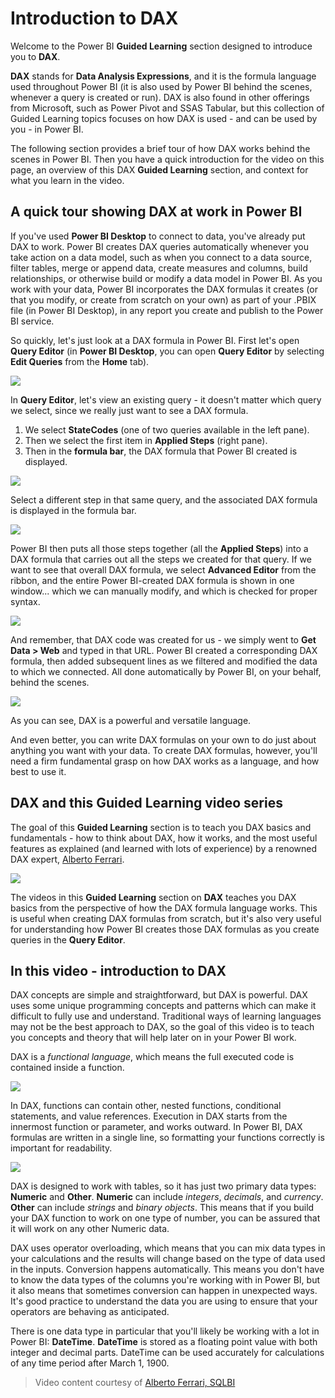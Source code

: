 <properties
   pageTitle="Introduction to DAX"
   description="Learn what DAX is and some of its basic building blocks"
   services="powerbi"
   documentationCenter=""
   authors="davidiseminger"
   manager="mblythe"
   backup=""
   editor=""
   tags=""
   qualityFocus="no"
   qualityDate=""
   featuredVideoId="lRhOJP3bZCo"
   courseDuration="9m"/>

<tags
   ms.service="powerbi"
   ms.devlang="NA"
   ms.topic="article"
   ms.tgt_pltfrm="NA"
   ms.workload="powerbi"
   ms.date="06/09/2016"
   ms.author="davidi"/>

# Introduction to DAX

Welcome to the Power BI **Guided Learning** section designed to introduce you to **DAX**.

**DAX** stands for **Data Analysis Expressions**, and it is the formula language used throughout Power BI (it is also used by Power BI behind the scenes, whenever a query is created or run). DAX is also found in other offerings from Microsoft, such as Power Pivot and SSAS Tabular, but this collection of Guided Learning topics focuses on how DAX is used - and can be used by you - in Power BI.

The following section provides a brief tour of how DAX works behind the scenes in Power BI. Then you have a quick introduction for the video on this page, an overview of this DAX **Guided Learning** section, and context for what you learn in the video.

## A quick tour showing DAX at work in Power BI
If you've used **Power BI Desktop** to connect to data, you've already put DAX to work. Power BI creates DAX queries automatically whenever you take action on a data model, such as when you connect to a data source, filter tables, merge or append data, create measures and columns, build relationships, or otherwise build or modify a data model in Power BI. As you work with your data, Power BI incorporates the DAX formulas it creates (or that you modify, or create from scratch on your own) as part of your .PBIX file (in Power BI Desktop), in any report you create and publish to the Power BI service.

So quickly, let's just look at a DAX formula in Power BI. First let's open **Query Editor** (in **Power BI Desktop**, you can open **Query Editor** by selecting **Edit Queries** from the **Home** tab).

![](media/powerbi-learning-7-1-intro-to-DAX/intro_DAX_1.png)

In **Query Editor**, let's view an existing query - it doesn't matter which query we select, since we really just want to see a DAX formula.

1.  We select **StateCodes** (one of two queries available in the left pane).
2.  Then we select the first item in **Applied Steps** (right pane).
3.  Then in the **formula bar**, the DAX formula that Power BI created is displayed.


![](media/powerbi-learning-7-1-intro-to-DAX/intro_DAX_2.png)

Select a different step in that same query, and the associated DAX formula is displayed in the formula bar.

![](media/powerbi-learning-7-1-intro-to-DAX/intro_DAX_3.png)

Power BI then puts all those steps together (all the **Applied Steps**) into a DAX formula that carries out all the steps we created for that query. If we want to see that overall DAX formula, we select **Advanced Editor** from the ribbon, and the entire Power BI-created DAX formula is shown in one window... which we can manually modify, and which is checked for proper syntax.

![](media/powerbi-learning-7-1-intro-to-DAX/intro_DAX_4.png)

And remember, that DAX code was created for us - we simply went to **Get Data > Web** and typed in that URL. Power BI created a corresponding DAX formula, then added subsequent lines as we filtered and modified the data to which we connected. All done automatically by Power BI, on your behalf, behind the scenes.

![](media/powerbi-learning-7-1-intro-to-DAX/intro_DAX_5a.png)

As you can see, DAX is a powerful and versatile language.

And even better, you can write DAX formulas on your own to do just about anything you want with your data. To create DAX formulas, however, you'll need a firm fundamental grasp on how DAX works as a language, and how best to use it.

## DAX and this Guided Learning video series


The goal of this **Guided Learning** section is to teach you DAX basics and fundamentals - how to think about DAX, how it works, and the most useful features as explained (and learned with lots of experience) by a renowned DAX expert, [Alberto Ferrari](http://www.sqlbi.com/learning-dax/?utm_source=powerbi&utm_medium=marketing&utm_campaign=after-summit ).

![](media/powerbi-learning-7-1-intro-to-DAX/intro_DAX_6_alberto_ferrari.png)

The videos in this **Guided Learning** section on **DAX** teaches you DAX basics from the perspective of how the DAX formula language works. This is useful when creating DAX formulas from scratch, but it's also very useful for understanding how Power BI creates those DAX formulas as you create queries in the **Query Editor**.

## In this video - introduction to DAX

DAX concepts are simple and straightforward, but DAX is powerful. DAX uses some unique programming concepts and patterns which can make it difficult to fully use and understand. Traditional ways of learning languages may not be the best approach to DAX, so the goal of this video is to teach you concepts and theory that will help later on in your Power BI work.

DAX is a *functional language*, which means the full executed code is contained inside a function.

![](media/powerbi-learning-7-1-intro-to-DAX/intro_DAX_7.png)

In DAX, functions can contain other, nested functions, conditional statements, and value references. Execution in DAX starts from the innermost function or parameter, and works outward. In Power BI, DAX formulas are written in a single line, so formatting your functions correctly is important for readability.

![](media/powerbi-learning-7-1-intro-to-DAX/intro_DAX_8.png)

DAX is designed to work with tables, so it has just two primary data types: **Numeric** and **Other**. **Numeric** can include *integers*, *decimals*, and *currency*. **Other** can include *strings* and *binary objects*. This means that if you build your DAX function to work on one type of number, you can be assured that it will work on any other Numeric data.

DAX uses operator overloading, which means that you can mix data types in your calculations and the results will change based on the type of data used in the inputs. Conversion happens automatically. This means you don't have to know the data types of the columns you're working with in Power BI, but it also means that sometimes conversion can happen in unexpected ways. It's good practice to understand the data you are using to ensure that your operators are behaving as anticipated.

There is one data type in particular that you'll likely be working with a lot in Power BI: **DateTime**. **DateTime** is stored as a floating point value with both integer and decimal parts. DateTime can be used accurately for calculations of any time period after March 1, 1900.

>   Video content courtesy of [Alberto Ferrari, SQLBI](http://www.sqlbi.com/learning-dax/?utm_source=powerbi&utm_medium=marketing&utm_campaign=after-summit)
